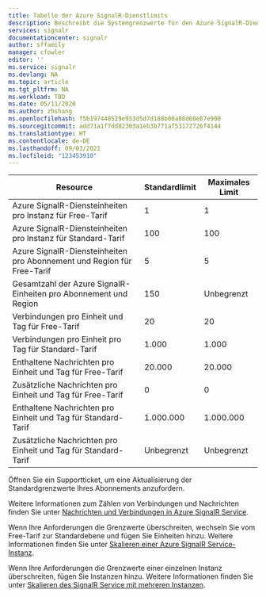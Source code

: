 ```yaml
---
title: Tabelle der Azure SignalR-Dienstlimits
description: Beschreibt die Systemgrenzwerte für den Azure SignalR-Dienst.
services: signalr
documentationcenter: signalr
author: sffamily
manager: cfowler
editor: ''
ms.service: signalr
ms.devlang: NA
ms.topic: article
ms.tgt_pltfrm: NA
ms.workload: TBD
ms.date: 05/11/2020
ms.author: zhshang
ms.openlocfilehash: f5b197448529e953d5d7d188b00a88d60e87e900
ms.sourcegitcommit: add71a1f7dd82303a1eb3b771af53172726f4144
ms.translationtype: HT
ms.contentlocale: de-DE
ms.lasthandoff: 09/03/2021
ms.locfileid: "123453910"
---
```

| Resource | Standardlimit | Maximales Limit | 
| --- | --- | --- |
| Azure SignalR-Diensteinheiten pro Instanz für Free-Tarif |1 |1 |
| Azure SignalR-Diensteinheiten pro Instanz für Standard-Tarif |100 |100 |
| Azure SignalR-Diensteinheiten pro Abonnement und Region für Free-Tarif|5 |5 |
| Gesamtzahl der Azure SignalR-Einheiten pro Abonnement und Region |150 |Unbegrenzt |
| Verbindungen pro Einheit und Tag für Free-Tarif |20 |20 |
| Verbindungen pro Einheit pro Tag für Standard-Tarif |1\.000 |1\.000|
| Enthaltene Nachrichten pro Einheit und Tag für Free-Tarif|20.000 |20.000 |
| Zusätzliche Nachrichten pro Einheit und Tag für Free-Tarif|0 |0 |
| Enthaltene Nachrichten pro Einheit und Tag für Standard-Tarif|1\.000.000 |1\.000.000 |
| Zusätzliche Nachrichten pro Einheit und Tag für Standard-Tarif|Unbegrenzt |Unbegrenzt |

Öffnen Sie ein Supportticket, um eine Aktualisierung der Standardgrenzwerte Ihres Abonnements anzufordern.

Weitere Informationen zum Zählen von Verbindungen und Nachrichten finden Sie unter [Nachrichten und Verbindungen in Azure SignalR Service](../articles/azure-signalr/signalr-concept-messages-and-connections.md).

Wenn Ihre Anforderungen die Grenzwerte überschreiten, wechseln Sie vom Free-Tarif zur Standardebene und fügen Sie Einheiten hinzu. Weitere Informationen finden Sie unter [Skalieren einer Azure SignalR Service-Instanz](../articles/azure-signalr/signalr-howto-scale-signalr.md). 

Wenn Ihre Anforderungen die Grenzwerte einer einzelnen Instanz überschreiten, fügen Sie Instanzen hinzu. Weitere Informationen finden Sie unter [Skalieren des SignalR Service mit mehreren Instanzen](../articles/azure-signalr/signalr-howto-scale-multi-instances.md).
